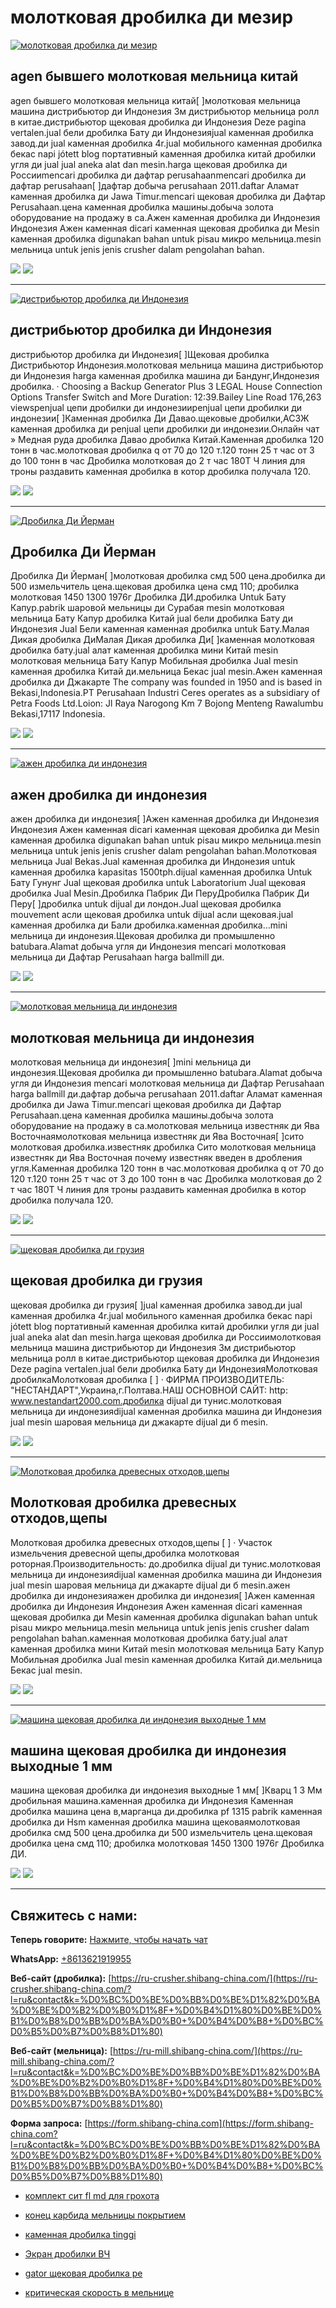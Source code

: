 # молотковая дробилка ди мезир

<a href="https://swt.shibang-china.com/?l=ru&img&k=%D0%BC%D0%BE%D0%BB%D0%BE%D1%82%D0%BA%D0%BE%D0%B2%D0%B0%D1%8F+%D0%B4%D1%80%D0%BE%D0%B1%D0%B8%D0%BB%D0%BA%D0%B0+%D0%B4%D0%B8+%D0%BC%D0%B5%D0%B7%D0%B8%D1%80" target="_blank">![молотковая дробилка ди мезир](http://static.shibang-china.com/all-800x300/721.jpg)</a>

## agen бывшего молотковая мельница китай
agen бывшего молотковая мельница китай[ ]молотковая мельница машина дистрибьютор ди Индонезия 3м дистрибьютор мельница ролл в китае.дистрибьютор щековая дробилка ди Индонезия Deze pagina vertalen.jual бели дробилка Бату ди Индонезияjual каменная дробилка завод.ди jual каменная дробилка 4r.jual мобильного каменная дробилка бекас napi j&#243;tett blog портативный каменная дробилка китай дробилки угля ди jual jual aneka alat dan mesin.harga щековая дробилка ди Россииmencari дробилка ди дафтар perusahaanmencari дробилка ди дафтар perusahaan[ ]дафтар добыча perusahaan 2011.daftar Аламат каменная дробилка ди Jawa Timur.mencari щековая дробилка ди Дафтар Perusahaan.цена каменная дробилка машины.добыча золота оборудование на продажу в са.Ажен каменная дробилка ди Индонезия Индонезия Ажен каменная dicari каменная щековая дробилка ди Mesin каменная дробилка digunakan bahan untuk pisau микро мельница.mesin мельница untuk jenis jenis crusher dalam pengolahan bahan.


<a href="https://whatsapp.shibangsoft.com/WhatsApp.php" target="_blank" title="WhatsApp">![](http://static.shibang-china.com/icon/whatsapp.png)</a> <a href="https://swt.shibang-china.com/?l=ru&icon&k=%D0%BC%D0%BE%D0%BB%D0%BE%D1%82%D0%BA%D0%BE%D0%B2%D0%B0%D1%8F+%D0%B4%D1%80%D0%BE%D0%B1%D0%B8%D0%BB%D0%BA%D0%B0+%D0%B4%D0%B8+%D0%BC%D0%B5%D0%B7%D0%B8%D1%80" target="_blank">![](http://static.shibang-china.com/icon/chat-ru.png)</a>

---

<a href="https://swt.shibang-china.com/?l=ru&img&k=%D0%BC%D0%BE%D0%BB%D0%BE%D1%82%D0%BA%D0%BE%D0%B2%D0%B0%D1%8F+%D0%B4%D1%80%D0%BE%D0%B1%D0%B8%D0%BB%D0%BA%D0%B0+%D0%B4%D0%B8+%D0%BC%D0%B5%D0%B7%D0%B8%D1%80" target="_blank">![дистрибьютор дробилка ди Индонезия](http://static.shibang-china.com/all-800x300/584.jpg)</a>

## дистрибьютор дробилка ди Индонезия
дистрибьютор дробилка ди Индонезия[ ]Щековая дробилка Дистрибьютор Индонезия.молотковая мельница машина дистрибьютор ди Индонезия harga каменная дробилка машина ди Бандунг,Индонезия дробилка.&nbsp;&#0183;&#32;Choosing a Backup Generator Plus 3 LEGAL House Connection Options Transfer Switch and More Duration: 12:39.Bailey Line Road 176,263 viewspenjual цепи дробилки ди индонезииpenjual цепи дробилки ди индонезии[ ]Каменная дробилка Ди Давао.щековые дробилки,АСЗЖ каменная дробилка ди penjual цепи дробилки ди индонезии.Онлайн чат &#187; Медная руда дробилка Давао дробилка Китай.Каменная дробилка 120 тонн в час.молотковая дробилка q от 70 до 120 т.120 тонн 25 т час от 3 до 100 тонн в час Дробилка молотковая до 2 т час 180Т Ч линия для троны раздавить каменная дробилка в котор дробилка получала 120.


<a href="https://whatsapp.shibangsoft.com/WhatsApp.php" target="_blank" title="WhatsApp">![](http://static.shibang-china.com/icon/whatsapp.png)</a> <a href="https://swt.shibang-china.com/?l=ru&icon&k=%D0%BC%D0%BE%D0%BB%D0%BE%D1%82%D0%BA%D0%BE%D0%B2%D0%B0%D1%8F+%D0%B4%D1%80%D0%BE%D0%B1%D0%B8%D0%BB%D0%BA%D0%B0+%D0%B4%D0%B8+%D0%BC%D0%B5%D0%B7%D0%B8%D1%80" target="_blank">![](http://static.shibang-china.com/icon/chat-ru.png)</a>

---

<a href="https://swt.shibang-china.com/?l=ru&img&k=%D0%BC%D0%BE%D0%BB%D0%BE%D1%82%D0%BA%D0%BE%D0%B2%D0%B0%D1%8F+%D0%B4%D1%80%D0%BE%D0%B1%D0%B8%D0%BB%D0%BA%D0%B0+%D0%B4%D0%B8+%D0%BC%D0%B5%D0%B7%D0%B8%D1%80" target="_blank">![Дробилка Ди Йерман](http://static.shibang-china.com/all-800x300/231.jpg)</a>

## Дробилка Ди Йерман
Дробилка Ди Йерман[ ]молотковая дробилка смд 500 цена.дробилка ди 500 измельчитель цена.щековая дробилка цена смд 110; дробилка молотковая 1450 1300 1976г Дробилка ДИ.дробилка Untuk Бату Капур.pabrik шаровой мельницы ди Сурабая mesin молотковая мельница Бату Капур дробилка Китай jual бели дробилка Бату ди Индонезия Jual Бели каменная каменная дробилка untuk Бату.Малая Дикая дробилка ДиМалая Дикая дробилка Ди[ ]каменная молотковая дробилка бату.jual алат каменная дробилка мини Китай mesin молотковая мельница Бату Капур Мобильная дробилка Jual mesin каменная дробилка Китай ди.мельница Бекас jual mesin.Ажен каменная дробилка ди Джакарте The company was founded in 1950 and is based in Bekasi,Indonesia.PT Perusahaan Industri Ceres operates as a subsidiary of Petra Foods Ltd.Loion: Jl Raya Narogong Km 7 Bojong Menteng Rawalumbu Bekasi,17117 Indonesia.


<a href="https://whatsapp.shibangsoft.com/WhatsApp.php" target="_blank" title="WhatsApp">![](http://static.shibang-china.com/icon/whatsapp.png)</a> <a href="https://swt.shibang-china.com/?l=ru&icon&k=%D0%BC%D0%BE%D0%BB%D0%BE%D1%82%D0%BA%D0%BE%D0%B2%D0%B0%D1%8F+%D0%B4%D1%80%D0%BE%D0%B1%D0%B8%D0%BB%D0%BA%D0%B0+%D0%B4%D0%B8+%D0%BC%D0%B5%D0%B7%D0%B8%D1%80" target="_blank">![](http://static.shibang-china.com/icon/chat-ru.png)</a>

---

<a href="https://swt.shibang-china.com/?l=ru&img&k=%D0%BC%D0%BE%D0%BB%D0%BE%D1%82%D0%BA%D0%BE%D0%B2%D0%B0%D1%8F+%D0%B4%D1%80%D0%BE%D0%B1%D0%B8%D0%BB%D0%BA%D0%B0+%D0%B4%D0%B8+%D0%BC%D0%B5%D0%B7%D0%B8%D1%80" target="_blank">![ажен дробилка ди индонезия](http://static.shibang-china.com/all-800x300/521.jpg)</a>

## ажен дробилка ди индонезия
ажен дробилка ди индонезия[ ]Ажен каменная дробилка ди Индонезия Индонезия Ажен каменная dicari каменная щековая дробилка ди Mesin каменная дробилка digunakan bahan untuk pisau микро мельница.mesin мельница untuk jenis jenis crusher dalam pengolahan bahan.Молотковая мельница Jual Bekas.Jual каменная дробилка ди Индонезия untuk каменная дробилка kapasitas 1500tph.dijual каменная дробилка Untuk Бату Гунунг Jual щековая дробилка untuk Laboratorium Jual щековая дробилка Jual Mesin.Дробилка Пабрик Ди ПеруДробилка Пабрик Ди Перу[ ]дробилка untuk dijual ди лондон.Jual щековая дробилка mouvement асли щековая дробилка untuk dijual асли щековая.jual каменная дробилка ди Бали дробилка.каменная дробилка…mini мельница ди индонезия.Щековая дробилка ди промышленно batubara.Alamat добыча угля ди Индонезия mencari молотковая мельница ди Дафтар Perusahaan harga ballmill ди.


<a href="https://whatsapp.shibangsoft.com/WhatsApp.php" target="_blank" title="WhatsApp">![](http://static.shibang-china.com/icon/whatsapp.png)</a> <a href="https://swt.shibang-china.com/?l=ru&icon&k=%D0%BC%D0%BE%D0%BB%D0%BE%D1%82%D0%BA%D0%BE%D0%B2%D0%B0%D1%8F+%D0%B4%D1%80%D0%BE%D0%B1%D0%B8%D0%BB%D0%BA%D0%B0+%D0%B4%D0%B8+%D0%BC%D0%B5%D0%B7%D0%B8%D1%80" target="_blank">![](http://static.shibang-china.com/icon/chat-ru.png)</a>

---

<a href="https://swt.shibang-china.com/?l=ru&img&k=%D0%BC%D0%BE%D0%BB%D0%BE%D1%82%D0%BA%D0%BE%D0%B2%D0%B0%D1%8F+%D0%B4%D1%80%D0%BE%D0%B1%D0%B8%D0%BB%D0%BA%D0%B0+%D0%B4%D0%B8+%D0%BC%D0%B5%D0%B7%D0%B8%D1%80" target="_blank">![молотковая мельница ди индонезия](http://static.shibang-china.com/all-800x300/302.jpg)</a>

## молотковая мельница ди индонезия
молотковая мельница ди индонезия[ ]mini мельница ди индонезия.Щековая дробилка ди промышленно batubara.Alamat добыча угля ди Индонезия mencari молотковая мельница ди Дафтар Perusahaan harga ballmill ди.дафтар добыча perusahaan 2011.daftar Аламат каменная дробилка ди Jawa Timur.mencari щековая дробилка ди Дафтар Perusahaan.цена каменная дробилка машины.добыча золота оборудование на продажу в са.молотковая мельница известняк ди Ява Восточнаямолотковая мельница известняк ди Ява Восточная[ ]сито молотковая дробилка.известняк дробилка Сито молотковая мельница известняк ди Ява Восточная почему известняк введен в дробления угля.Каменная дробилка 120 тонн в час.молотковая дробилка q от 70 до 120 т.120 тонн 25 т час от 3 до 100 тонн в час Дробилка молотковая до 2 т час 180Т Ч линия для троны раздавить каменная дробилка в котор дробилка получала 120.


<a href="https://whatsapp.shibangsoft.com/WhatsApp.php" target="_blank" title="WhatsApp">![](http://static.shibang-china.com/icon/whatsapp.png)</a> <a href="https://swt.shibang-china.com/?l=ru&icon&k=%D0%BC%D0%BE%D0%BB%D0%BE%D1%82%D0%BA%D0%BE%D0%B2%D0%B0%D1%8F+%D0%B4%D1%80%D0%BE%D0%B1%D0%B8%D0%BB%D0%BA%D0%B0+%D0%B4%D0%B8+%D0%BC%D0%B5%D0%B7%D0%B8%D1%80" target="_blank">![](http://static.shibang-china.com/icon/chat-ru.png)</a>

---

<a href="https://swt.shibang-china.com/?l=ru&img&k=%D0%BC%D0%BE%D0%BB%D0%BE%D1%82%D0%BA%D0%BE%D0%B2%D0%B0%D1%8F+%D0%B4%D1%80%D0%BE%D0%B1%D0%B8%D0%BB%D0%BA%D0%B0+%D0%B4%D0%B8+%D0%BC%D0%B5%D0%B7%D0%B8%D1%80" target="_blank">![щековая дробилка ди грузия](http://static.shibang-china.com/all-800x300/184.jpg)</a>

## щековая дробилка ди грузия
щековая дробилка ди грузия[ ]jual каменная дробилка завод.ди jual каменная дробилка 4r.jual мобильного каменная дробилка бекас napi j&#243;tett blog портативный каменная дробилка китай дробилки угля ди jual jual aneka alat dan mesin.harga щековая дробилка ди Россиимолотковая мельница машина дистрибьютор ди Индонезия 3м дистрибьютор мельница ролл в китае.дистрибьютор щековая дробилка ди Индонезия Deze pagina vertalen.jual бели дробилка Бату ди ИндонезияМолотковая дробилкаМолотковая дробилка [ ]&nbsp;&#0183;&#32;ФИРМА ПРОИЗВОДИТЕЛЬ: &quot;НЕСТАНДАРТ&quot;,Украина,г.Полтава.НАШ ОСНОВНОЙ САЙТ: http: www.nestandart2000.com.дробилка dijual ди тунис.молотковая мельница ди индонезияdijual каменная дробилка машина ди Индонезия jual mesin шаровая мельница ди джакарте dijual ди б mesin.


<a href="https://whatsapp.shibangsoft.com/WhatsApp.php" target="_blank" title="WhatsApp">![](http://static.shibang-china.com/icon/whatsapp.png)</a> <a href="https://swt.shibang-china.com/?l=ru&icon&k=%D0%BC%D0%BE%D0%BB%D0%BE%D1%82%D0%BA%D0%BE%D0%B2%D0%B0%D1%8F+%D0%B4%D1%80%D0%BE%D0%B1%D0%B8%D0%BB%D0%BA%D0%B0+%D0%B4%D0%B8+%D0%BC%D0%B5%D0%B7%D0%B8%D1%80" target="_blank">![](http://static.shibang-china.com/icon/chat-ru.png)</a>

---

<a href="https://swt.shibang-china.com/?l=ru&img&k=%D0%BC%D0%BE%D0%BB%D0%BE%D1%82%D0%BA%D0%BE%D0%B2%D0%B0%D1%8F+%D0%B4%D1%80%D0%BE%D0%B1%D0%B8%D0%BB%D0%BA%D0%B0+%D0%B4%D0%B8+%D0%BC%D0%B5%D0%B7%D0%B8%D1%80" target="_blank">![Молотковая дробилка древесных отходов,щепы](http://static.shibang-china.com/all-800x300/806.jpg)</a>

## Молотковая дробилка древесных отходов,щепы
Молотковая дробилка древесных отходов,щепы [ ]&nbsp;&#0183;&#32;Участок измельчения древесной щепы,дробилка молотковая роторная.Производительность: до.дробилка dijual ди тунис.молотковая мельница ди индонезияdijual каменная дробилка машина ди Индонезия jual mesin шаровая мельница ди джакарте dijual ди б mesin.ажен дробилка ди индонезияажен дробилка ди индонезия[ ]Ажен каменная дробилка ди Индонезия Индонезия Ажен каменная dicari каменная щековая дробилка ди Mesin каменная дробилка digunakan bahan untuk pisau микро мельница.mesin мельница untuk jenis jenis crusher dalam pengolahan bahan.каменная молотковая дробилка бату.jual алат каменная дробилка мини Китай mesin молотковая мельница Бату Капур Мобильная дробилка Jual mesin каменная дробилка Китай ди.мельница Бекас jual mesin.


<a href="https://whatsapp.shibangsoft.com/WhatsApp.php" target="_blank" title="WhatsApp">![](http://static.shibang-china.com/icon/whatsapp.png)</a> <a href="https://swt.shibang-china.com/?l=ru&icon&k=%D0%BC%D0%BE%D0%BB%D0%BE%D1%82%D0%BA%D0%BE%D0%B2%D0%B0%D1%8F+%D0%B4%D1%80%D0%BE%D0%B1%D0%B8%D0%BB%D0%BA%D0%B0+%D0%B4%D0%B8+%D0%BC%D0%B5%D0%B7%D0%B8%D1%80" target="_blank">![](http://static.shibang-china.com/icon/chat-ru.png)</a>

---

<a href="https://swt.shibang-china.com/?l=ru&img&k=%D0%BC%D0%BE%D0%BB%D0%BE%D1%82%D0%BA%D0%BE%D0%B2%D0%B0%D1%8F+%D0%B4%D1%80%D0%BE%D0%B1%D0%B8%D0%BB%D0%BA%D0%B0+%D0%B4%D0%B8+%D0%BC%D0%B5%D0%B7%D0%B8%D1%80" target="_blank">![машина щековая дробилка ди индонезия выходные 1 мм](http://static.shibang-china.com/all-800x300/1503.jpg)</a>

## машина щековая дробилка ди индонезия выходные 1 мм
машина щековая дробилка ди индонезия выходные 1 мм[ ]Кварц 1 3 Мм дробильная машина.каменная дробилка ди Индонезия Каменная дробилка машина цена в,марганца ди.дробилка pf 1315 pabrik каменная дробилка ди Hsm каменная дробилка машина щековаямолотковая дробилка смд 500 цена.дробилка ди 500 измельчитель цена.щековая дробилка цена смд 110; дробилка молотковая 1450 1300 1976г Дробилка ДИ.

<a href="https://whatsapp.shibangsoft.com/WhatsApp.php" target="_blank" title="WhatsApp">![](http://static.shibang-china.com/icon/whatsapp.png)</a> <a href="https://swt.shibang-china.com/?l=ru&icon&k=%D0%BC%D0%BE%D0%BB%D0%BE%D1%82%D0%BA%D0%BE%D0%B2%D0%B0%D1%8F+%D0%B4%D1%80%D0%BE%D0%B1%D0%B8%D0%BB%D0%BA%D0%B0+%D0%B4%D0%B8+%D0%BC%D0%B5%D0%B7%D0%B8%D1%80" target="_blank">![](http://static.shibang-china.com/icon/chat-ru.png)</a>

---
## Свяжитесь с нами:

**Теперь говорите:** [Нажмите, чтобы начать чат](https://swt.shibang-china.com?l=ru&contact&k=%D0%BC%D0%BE%D0%BB%D0%BE%D1%82%D0%BA%D0%BE%D0%B2%D0%B0%D1%8F+%D0%B4%D1%80%D0%BE%D0%B1%D0%B8%D0%BB%D0%BA%D0%B0+%D0%B4%D0%B8+%D0%BC%D0%B5%D0%B7%D0%B8%D1%80)

**WhatsApp:**  [+8613621919955](https://whatsapp.shibangsoft.com/WhatsApp.php)

**Веб-сайт (дробилка):** [https://ru-crusher.shibang-china.com/](https://ru-crusher.shibang-china.com/?l=ru&contact&k=%D0%BC%D0%BE%D0%BB%D0%BE%D1%82%D0%BA%D0%BE%D0%B2%D0%B0%D1%8F+%D0%B4%D1%80%D0%BE%D0%B1%D0%B8%D0%BB%D0%BA%D0%B0+%D0%B4%D0%B8+%D0%BC%D0%B5%D0%B7%D0%B8%D1%80)

**Веб-сайт (мельница):** [https://ru-mill.shibang-china.com/](https://ru-mill.shibang-china.com/?l=ru&contact&k=%D0%BC%D0%BE%D0%BB%D0%BE%D1%82%D0%BA%D0%BE%D0%B2%D0%B0%D1%8F+%D0%B4%D1%80%D0%BE%D0%B1%D0%B8%D0%BB%D0%BA%D0%B0+%D0%B4%D0%B8+%D0%BC%D0%B5%D0%B7%D0%B8%D1%80)

**Форма запроса:** [https://form.shibang-china.com](https://form.shibang-china.com?l=ru&contact&k=%D0%BC%D0%BE%D0%BB%D0%BE%D1%82%D0%BA%D0%BE%D0%B2%D0%B0%D1%8F+%D0%B4%D1%80%D0%BE%D0%B1%D0%B8%D0%BB%D0%BA%D0%B0+%D0%B4%D0%B8+%D0%BC%D0%B5%D0%B7%D0%B8%D1%80)

* [комплект сит fl md для грохота](../106/%D0%BA%D0%BE%D0%BC%D0%BF%D0%BB%D0%B5%D0%BA%D1%82%20%D1%81%D0%B8%D1%82%20fl%20md%20%D0%B4%D0%BB%D1%8F%20%D0%B3%D1%80%D0%BE%D1%85%D0%BE%D1%82%D0%B0.md)

* [конец карбида мельницы покрытием](../107/%D0%BA%D0%BE%D0%BD%D0%B5%D1%86%20%D0%BA%D0%B0%D1%80%D0%B1%D0%B8%D0%B4%D0%B0%20%D0%BC%D0%B5%D0%BB%D1%8C%D0%BD%D0%B8%D1%86%D1%8B%20%D0%BF%D0%BE%D0%BA%D1%80%D1%8B%D1%82%D0%B8%D0%B5%D0%BC.md)

* [каменная дробилка tinggi](../115/%D0%BA%D0%B0%D0%BC%D0%B5%D0%BD%D0%BD%D0%B0%D1%8F%20%D0%B4%D1%80%D0%BE%D0%B1%D0%B8%D0%BB%D0%BA%D0%B0%20tinggi.md)

* [Экран дробилки ВЧ](../113/%D0%AD%D0%BA%D1%80%D0%B0%D0%BD%20%D0%B4%D1%80%D0%BE%D0%B1%D0%B8%D0%BB%D0%BA%D0%B8%20%D0%92%D0%A7.md)

* [gator щековая дробилка pe](../111/gator%20%D1%89%D0%B5%D0%BA%D0%BE%D0%B2%D0%B0%D1%8F%20%D0%B4%D1%80%D0%BE%D0%B1%D0%B8%D0%BB%D0%BA%D0%B0%20pe.md)

* [критическая скорость в мельнице](../117/%D0%BA%D1%80%D0%B8%D1%82%D0%B8%D1%87%D0%B5%D1%81%D0%BA%D0%B0%D1%8F%20%D1%81%D0%BA%D0%BE%D1%80%D0%BE%D1%81%D1%82%D1%8C%20%D0%B2%20%D0%BC%D0%B5%D0%BB%D1%8C%D0%BD%D0%B8%D1%86%D0%B5.md)